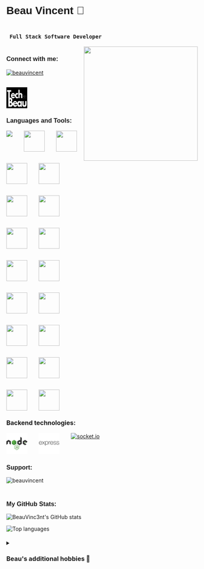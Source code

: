 
<!-- Add "Montserrat Semibold 600" styling -->
<h1 align="left" style="font-family: 'Montserrat', sans-serif; font-weight: 600;">
  Beau Vincent 🚀
</h1>

<!-- Profile views tab 
<p align="right" style="font-family: 'Montserrat', sans-serif; font-weight: 600;"> 
  <img src="https://komarev.com/ghpvc/?username=beauvinc3nt&label=Profile%20views&color=0e75b6&style=flat" alt="beauvinc3nt" /> 
</p>  -->

<!-- Beau's expertise title -->
<h3 align="left" style="font-family: 'Montserrat'; font-weight: 800; display: inline-block;">
  <code> Full Stack Software Developer </code>
</h3>

<!-- Spinning hacker gif -->
<img align="right" src="https://www.gifcen.com/wp-content/uploads/2023/07/hacker-gif-8.gif" width="300" height="300">


<br>

<!-- Main content container -->
<div style="margin: 20px 0;">

  <!-- Connect With Me -->
  <h3 align="left" style="font-family: 'Montserrat', sans-serif; font-weight: 600;">Connect with me:</h3>
  <p style="display: flex; flex-wrap: wrap; gap: 30px; justify-content: flex-start; margin-bottom: 20px;">
<!-- LinkedIn icon + link -->
    <a href="https://www.linkedin.com/in/beau-vincent-6637232a2/" target="blank">
      <img align="center" src="https://raw.githubusercontent.com/rahuldkjain/github-profile-readme-generator/master/src/images/icons/Social/linked-in-alt.svg" alt="beauvincent" height="55" width="55" />
    </a>
    &nbsp;
    <!--TechBeau.co.uk icon + link -->
     <a href="https://techbeau.co.uk/" target="_blank">
    <img align="center" src="TechBeauLogo.png" alt="Visit my portfolio" height="55" width="55"/>
  </a>
  </p>

  <!-- Languages and Tools -->
  <h3 align="left" style="font-family: 'Montserrat', sans-serif; font-weight: 600;">Languages and Tools:</h3>
  
 

          
  <div style="display: flex; flex-wrap: wrap; gap: 30px; justify-content: flex-start; margin-bottom: 20px;"> 
    
  <img src="https://cdn.jsdelivr.net/gh/devicons/devicon@latest/icons/vscode/vscode-original.svg" />
  <img src="https://cdn.jsdelivr.net/gh/devicons/devicon@latest/icons/javascript/javascript-original.svg" width="55" height="55"/>
  <img src="https://cdn.jsdelivr.net/gh/devicons/devicon@latest/icons/react/react-original-wordmark.svg" width="55" height="55"/>
<img src="https://cdn.jsdelivr.net/gh/devicons/devicon@latest/icons/tailwindcss/tailwindcss-original.svg" width="55" height="55" />
<img src="https://cdn.jsdelivr.net/gh/devicons/devicon@latest/iconsgit/git-original.svg" width="55" height="55" />
<img src="https://cdn.jsdelivr.net/gh/devicons/devicon@latest/icons/nodejs/nodejs-original-wordmark.svg" width="55" height="55" />
<img src="https://cdn.jsdelivr.net/gh/devicons/devicon@latest/icons/figma/figma-original.svg" width="55" height="55" />
<img src="https://cdn.jsdelivr.net/gh/devicons/devicon@latest/iconsfirebase/firebase-original.svg" width="55" height="55" />
<img src="https://cdn.jsdelivr.net/gh/devicons/devicon@latest/icons/jest/jest-plain.svg" width="55" height="55" />
<img src="https://cdn.jsdelivr.net/gh/devicons/devicon@latest/icons/express/express-original-wordmark.svg" width="55" height="55" />
<img src="https://cdn.jsdelivr.net/gh/devicons/devicon@latest/icons/postgresql/postgresql-original.svg" width="55" height="55" />
<img src="https://cdn.jsdelivr.net/gh/devicons/devicon@latest/icons/postman/postman-original.svg" width="55" height="55" />
<img src="https://cdn.jsdelivr.net/gh/devicons/devicon@latest/icons//mongodb/mongodb-original-wordmark.svg" width="55" height="55" />
<img src="https://cdn.jsdelivr.net/gh/devicons/devicon@latest/icons/socketio/socketio-original-wordmark.svg" width="55" height="55" />
<img src="https://cdn.jsdelivr.net/gh/devicons/devicon@latest/icons/nextjs/nextjs-original.svg" width="55" height="55" />
<img src="https://cdn.jsdelivr.net/gh/devicons/devicon@latest/icons/vitejs/vitejs-original.svg" width="55" height="55" />
<img src="https://cdn.jsdelivr.net/gh/devicons/devicon@latest/icons/vercel/vercel-original-wordmark.svg" width="55" height="55" />
<img src="https://cdn.jsdelivr.net/gh/devicons/devicon@latest/icons/supabase/supabase-original.svg" width="55" height="55" />
<img src="https://cdn.jsdelivr.net/gh/devicons/devicon@latest/icons/netlify/netlify-original-wordmark.svg" width="55" height="55" />   
  </div>


  <h3> Backend technologies: </h3>
  <div style="display: flex; flex-wrap: wrap; gap: 30px; justify-content: flex-start; margin-bottom: 20px;"> <a href="https://nodejs.org" target="_blank" rel="noreferrer"> <img src="https://raw.githubusercontent.com/devicons/devicon/master/icons/nodejs/nodejs-original-wordmark.svg" alt="nodejs" width="55" height="55" /> </a> <a href="https://expressjs.com" target="_blank" rel="noreferrer"> <img src="https://raw.githubusercontent.com/devicons/devicon/master/icons/express/express-original-wordmark.svg" alt="express" width="55" height="55" /> </a> <a href="https://socket.io/" target="_blank" rel="noreferrer"> <img src="https://www.vectorlogo.zone/logos/socketio/socketio-icon.svg" alt="socket.io" width="55" height="55" /> </a> </div>


  <!-- Support Section -->
  <h3 align="left" style="font-family: 'Montserrat', sans-serif; font-weight: 600;">Support:</h3>
  <p style="margin-bottom: 20px;">
    <a href="https://www.buymeacoffee.com/beauvincent"> 
      <img align="left" src="https://cdn.buymeacoffee.com/buttons/v2/default-yellow.png" height="50" width="210" alt="beauvincent" />
    </a>
  </p>

</div>
<br><br>
<!-- Separate GitHub Stats Section -->
<div style="margin: 20px 0;">
  <h3 align="left" style="font-family: 'Montserrat', sans-serif; font-weight: 600;">My GitHub Stats:</h3>
  <p align="left">
    <img src="https://github-readme-stats.vercel.app/api?username=BeauVinc3nt&show_icons=true&theme=radical&cache_seconds=1800" alt="BeauVinc3nt's GitHub stats" />  <!-- Cache seconds ensures the values are updated frequently-->
  </p>

  <!-- Top Languages -->
  <p align="left">
    <img src="https://github-readme-stats.vercel.app/api/top-langs/?username=BeauVinc3nt&layout=compact&theme=radical" alt="Top languages" />
  </p>
</div>

<!-- Adding drop down section for my personal hobbies-->
<details>
  <summary><h3> Beau's additional hobbies 📜</h3></summary>
  <div style="font-family: 'Montserrat';">
    <div>- Chess♟️</div>
    <div>- Problem Solving 🧠</div>
    <div>- Exercising 🏋🏻‍♂️</div>
    <div>- Health and Wellbeing 🍎</div>
    <div>- Videography 📷</div>
  </div>
</details>
  
<!-- Adding Responsive CSS by wrapping in a div func -> cannot directly use CSS in ReadMe file. -->
<div style=
  @media (max-width: 768px) {
    div[style*="display: flex"] a {
      width: 30%; /* Ensures 3 icons per row on smaller screens */
      text-align: center; /* Aligns icons within their row */
      margin: 0 auto; /* Centers icons horizontally */
    }
  }
</div>

